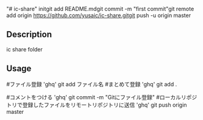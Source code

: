 "# ic-share"  initgit add README.mdgit commit -m "first commit"git remote add origin https://github.com/yusaic/ic-share.gitgit push -u origin master


## Description
ic share folder



## Usage

#ファイル登録
'ghq' git add ファイル名
#まとめて登録
'ghq' git add .

#コメントをつける
'ghq' git commit -m "Gitにファイル登録" 
#ローカルリポジトリで登録したファイルをリモートリポジトリに送信
'ghq' git push origin master

